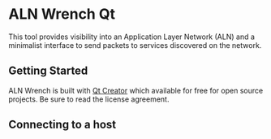 # ALN Wrench Qt
This tool provides visibility into an Application Layer Network (ALN) and a minimalist interface to send packets to services discovered on the network.

## Getting Started
ALN Wrench is built with [Qt Creator](https://www.qt.io/download-qt-installer) which available for free for open source projects. Be sure to read the license agreement.

## Connecting to a host